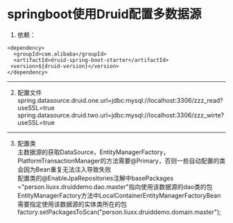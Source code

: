 ﻿# springboot使用Druid配置多数据源
1. 依赖：<br>
```
<dependency>
  <groupId>com.alibaba</groupId>
  <artifactId>druid-spring-boot-starter</artifactId>
 <version>${druid-version}</version>
</dependency>
```
---
2. 配置文件<br>
spring.datasource.druid.one.url=jdbc:mysql://localhost:3306/zzz_read?useSSL=true
spring.datasource.druid.two.url=jdbc:mysql://localhost:3306/zzz_wirte?useSSL=true
---
3. 配置类<br>
主数据源的获取DataSource，EntityManagerFactory，PlatformTransactionManager的方法需要@Primary，否则一些自动配置的类会因为Bean重复无法注入导致失败<br>
配置类的@EnableJpaRepositories注解中basePackages ="person.liuxx.druiddemo.dao.master"指向使用该数据源的dao类的包<br>
EntityManagerFactory方法中LocalContainerEntityManagerFactoryBean需要指定使用该数据源的实体类所在的包<br>
factory.setPackagesToScan("person.liuxx.druiddemo.domain.master");
